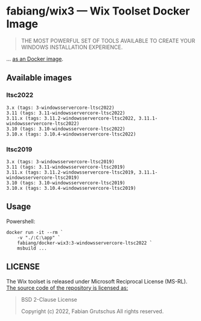 # fabiang/wix3 — Wix Toolset Docker Image

> THE MOST POWERFUL SET OF TOOLS AVAILABLE TO CREATE YOUR WINDOWS INSTALLATION EXPERIENCE.

… [as an Docker image](https://github.com/fabiang/docker-wix3).

## Available images

### ltsc2022
```
3.x (tags: 3-windowsservercore-ltsc2022)
3.11 (tags: 3.11-windowsservercore-ltsc2022)
3.11.x (tags: 3.11.2-windowsservercore-ltsc2022, 3.11.1-windowsservercore-ltsc2022)
3.10 (tags: 3.10-windowsservercore-ltsc2022)
3.10.x (tags: 3.10.4-windowsservercore-ltsc2022)
```

### ltsc2019
```
3.x (tags: 3-windowsservercore-ltsc2019)
3.11 (tags: 3.11-windowsservercore-ltsc2019)
3.11.x (tags: 3.11.2-windowsservercore-ltsc2019, 3.11.1-windowsservercore-ltsc2019)
3.10 (tags: 3.10-windowsservercore-ltsc2019)
3.10.x (tags: 3.10.4-windowsservercore-ltsc2019)
```

## Usage

Powershell:

```
docker run -it --rm `
    -v "./:C:\app" `
    fabiang/docker-wix3:3-windowsservercore-ltsc2022 `
    msbuild ...
```

## LICENSE

The Wix toolset is released under Microsoft Reciprocal License (MS-RL).
[The source code of the repository is licensed as:](LICENSE)

> BSD 2-Clause License
>
> Copyright (c) 2022, Fabian Grutschus
> All rights reserved.
